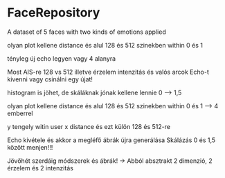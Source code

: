 # FaceRepository
A dataset of 5 faces with two kinds of emotions applied

olyan plot kellene
distance és 
alul 128 és 512
szinekben within 0 és 1

tényleg új echo legyen
vagy 4 alanyra

Most AIS-re
128 vs 512 illetve érzelem intenzitás és valós arcok
Echo-t kivenni vagy csinálni egy újat!

histogram is jöhet, de skáláknak jónak kellene lennie 0 --> 1,5

olyan plot kellene
distance és 
alul 128 és 512
szinekben within 0 és 1   --> 4 emberrel


y tengely witin user
x distance
és ezt külön 128 és 512-re



Echo kivétele és akkor a megléfő ábrák újra generálása
Skálázás 0 és 1,5 között menjen!!!

Jövőhét szerdáig módszerek és ábrák! -> Abból absztrakt
2 dimenzió, 2 érzelem és 2 intenzitás
